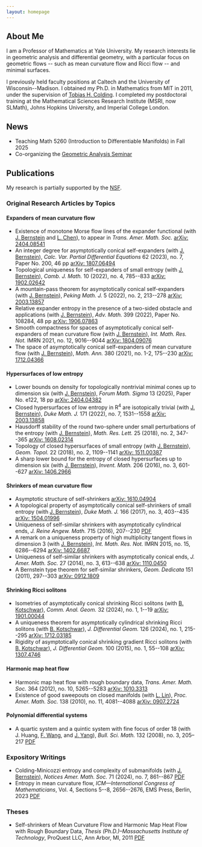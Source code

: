 ```yaml
---
layout: homepage
---
```


## About Me

I am a Professor of Mathematics at Yale University. 
My research interests lie in geometric analysis and differential geometry, with a particular focus on geometric flows -- such as mean curvature flow and Ricci flow -- and minimal surfaces.

I previously held faculty positions at Caltech and the University of Wisconsin--Madison. 
I obtained my Ph.D. in Mathematics from MIT in 2011, under the supervision of [Tobias H. Colding](https://math.mit.edu/directory/profile.html?pid=50).
I completed my postdoctoral training at the Mathematical Sciences Research Institute (MSRI, now SLMath), Johns Hopkins University, and Imperial College London.

## News

- Teaching Math 5260 (Introduction to Differentiable Manifolds) in Fall 2025
- Co-organizing the [Geometric Analysis Seminar](https://sites.google.com/view/xinrui-zhao/yale-geometric-analysis-seminar/)

## Publications

My research is partially supported by the [NSF](https://www.nsf.gov).

### Original Research Articles by Topics

#### Expanders of mean curvature flow

- Existence of monotone Morse flow lines of the expander functional (with [J. Bernstein](https://mathematics.jhu.edu/directory/jacob-bernstein/) and [L. Chen](https://sites.google.com/utk.edu/lchen63/)), to appear in *Trans. Amer. Math. Soc.* [arXiv: 2404.08541](https://arxiv.org/abs/2404.08541)
- An integer degree for asymptotically conical self-expanders (with [J. Bernstein](https://mathematics.jhu.edu/directory/jacob-bernstein/)), *Calc. Var. Partial Differential Equations* 62 (2023), no. 7, Paper No. 200, 46 pp [arXiv: 1807.06494](https://arxiv.org/abs/1807.06494)
- Topological uniqueness for self-expanders of small entropy (with [J. Bernstein](https://mathematics.jhu.edu/directory/jacob-bernstein/)), *Camb. J. Math.* 10 (2022), no. 4, 785--833 [arXiv: 1902.02642](https://arxiv.org/abs/1902.02642)
- A mountain-pass theorem for asymptotically conical self-expanders (with [J. Bernstein](https://mathematics.jhu.edu/directory/jacob-bernstein/)), *Peking Math. J.* 5 (2022), no. 2, 213--278 [arXiv: 2003.13857](https://arxiv.org/abs/2003.13857)
- Relative expander entropy in the presence of a two-sided obstacle and applications (with [J. Bernstein](https://mathematics.jhu.edu/directory/jacob-bernstein/)), *Adv. Math.* 399 (2022), Paper No. 108284, 48 pp [arXiv: 1906.07863](https://arxiv.org/abs/1906.07863)
- Smooth compactness for spaces of asymptotically conical self-expanders of mean curvature flow (with [J. Bernstein](https://mathematics.jhu.edu/directory/jacob-bernstein/)), *Int. Math. Res. Not.* IMRN 2021, no. 12, 9016--9044 [arXiv: 1804.09076](https://arxiv.org/abs/1804.09076)
- The space of asymptotically conical self-expanders of mean curvature flow (with [J. Bernstein](https://mathematics.jhu.edu/directory/jacob-bernstein/)), *Math. Ann.* 380 (2021), no. 1-2, 175--230 [arXiv: 1712.04366](https://arxiv.org/abs/1712.04366)

#### Hypersurfaces of low entropy

- Lower bounds on density for topologically nontrivial minimal cones up to dimension six (with [J. Bernstein](https://mathematics.jhu.edu/directory/jacob-bernstein/)), *Forum Math. Sigma* 13 (2025), Paper No. e122, 18 pp [arXiv: 2404.04382](https://arxiv.org/abs/2404.04382)
- Closed hypersurfaces of low entropy in R<sup>4</sup> are isotopically trivial (with [J. Bernstein](https://mathematics.jhu.edu/directory/jacob-bernstein/)), *Duke Math. J.* 171 (2022), no. 7, 1531--1558 [arXiv: 2003.13858](https://arxiv.org/abs/2003.13858)
- Hausdorff stability of the round two-sphere under small perturbations of the entropy (with [J. Bernstein](https://mathematics.jhu.edu/directory/jacob-bernstein/)), *Math. Res. Lett.* 25 (2018), no. 2, 347--365 [arXiv: 1608.02314](https://arxiv.org/abs/1608.02314)
- Topology of closed hypersurfaces of small entropy (with [J. Bernstein](https://mathematics.jhu.edu/directory/jacob-bernstein/)), *Geom. Topol.* 22 (2018), no. 2, 1109--1141 [arXiv: 1511.00387](https://arxiv.org/abs/1511.00387)
- A sharp lower bound for the entropy of closed hypersurfaces up to dimension six (with [J. Bernstein](https://mathematics.jhu.edu/directory/jacob-bernstein/)), *Invent. Math.* 206 (2016), no. 3, 601--627 [arXiv: 1406.2966](https://arxiv.org/abs/1406.2966)

#### Shrinkers of mean curvature flow

- Asymptotic structure of self-shrinkers [arXiv: 1610.04904](https://arxiv.org/abs/1610.04904)
- A topological property of asymptotically conical self-shrinkers of small entropy (with [J. Bernstein](https://mathematics.jhu.edu/directory/jacob-bernstein/)), *Duke Math. J.* 166 (2017), no. 3, 403--435 [arXiv: 1504.01996](https://arxiv.org/abs/1504.01996)
- Uniqueness of self-similar shrinkers with asymptotically cylindrical ends, *J. Reine Angew. Math.* 715 (2016), 207--230 [PDF](https://github.com/drwanglu/drwanglu.github.io/blob/main/UniqueCylinder_F.pdf)
- A remark on a uniqueness property of high multiplicity tangent flows in dimension 3 (with [J. Bernstein](https://mathematics.jhu.edu/directory/jacob-bernstein/)), *Int. Math. Res. Not.* IMRN 2015, no. 15, 6286--6294 [arXiv: 1402.6687](https://arxiv.org/abs/1402.6687)
- Uniqueness of self-similar shrinkers with asymptotically conical ends, *J. Amer. Math. Soc.* 27 (2014), no. 3, 613--638 [arXiv: 1110.0450](https://arxiv.org/abs/1110.0450)
- A Bernstein type theorem for self-similar shrinkers, *Geom. Dedicata* 151 (2011), 297--303 [arXiv: 0912.1809](https://arxiv.org/abs/0912.1809)

#### Shrinking Ricci solitons

- Isometries of asymptotically conical shrinking Ricci solitons (with [B. Kotschwar](https://search.asu.edu/profile/1797093)), *Comm. Anal. Geom.* 32 (2024), no. 1, 1--19 [arXiv: 1901.00044](https://arxiv.org/abs/1901.00044)
- A uniqueness theorem for asymptotically cylindrical shrinking Ricci solitons (with [B. Kotschwar](https://search.asu.edu/profile/1797093)), *J. Differential Geom.* 126 (2024), no. 1, 215--295 [arXiv: 1712.03185](https://arxiv.org/abs/1712.03185)
- Rigidity of asymptotically conical shrinking gradient Ricci solitons (with [B. Kotschwar](https://search.asu.edu/profile/1797093)), *J. Differential Geom.* 100 (2015), no. 1, 55--108 [arXiv: 1307.4746](https://arxiv.org/abs/1307.4746)

#### Harmonic map heat flow

- Harmonic map heat flow with rough boundary data, *Trans. Amer. Math. Soc.* 364 (2012), no. 10, 5265--5283 [arXiv: 1010.3313](https://arxiv.org/abs/1010.3313)
- Existence of good sweepouts on closed manifolds (with [L. Lin](https://lzlin.sites.ucsc.edu)), *Proc. Amer. Math. Soc.* 138 (2010), no. 11, 4081--4088 [arXiv: 0907.2724](https://arxiv.org/abs/0907.2724)

#### Polynomial differential systems

- A quartic system and a quintic system with fine focus of order 18 (with J. Huang, [F. Wang](https://math.sjtu.edu.cn/Default/teachershow/tags/MDAwMDAwMDAwMLKIfpg), and [J. Yang](https://www.math.pku.edu.cn/jsdw/js_20180628175159671361/y_20180628175159671361/69983.htm)), *Bull. Sci. Math.* 132 (2008), no. 3, 205–217 [PDF](https://pdf.sciencedirectassets.com/271929/1-s2.0-S0007449708X0003X/1-s2.0-S0007449707000218/main.pdf?X-Amz-Security-Token=IQoJb3JpZ2luX2VjENP%2F%2F%2F%2F%2F%2F%2F%2F%2F%2FwEaCXVzLWVhc3QtMSJIMEYCIQChelM6UofeVULxGCLDmaJm%2FQ%2FKfNDD%2BdEfl4VNkwJJxwIhANX2bHUjiAOggb7pWFfSVvnnzPF4yZtDGMSjZLvN06%2FxKrMFCHwQBRoMMDU5MDAzNTQ2ODY1IgzKU%2FAIBm%2FjRUEGYT0qkAWff%2FJ5souKu%2BCRO3rDjfvfiJFHSQHvC78KCjIodwhJOlwHn8%2Fm0aZPpfLf9fJzDEKIrOfYgTV7z3d6S4GRdQkZOB2LyWE0FUCE04tFingM06FWJswtPYRMYPlq1MxHuoSswlF2ah2%2F7Odi7WAA81a1wTcPFJ3TYj1ZJ13L6Jyf88PL1N7rklLbB1IDVfMS8A51n5WizzNI6VthTO%2FIh6bM%2BGzCwpH2qhShme9XE67yQDLkR77jhe4i%2BrKRC7IlXZYLmhQyJ6VQV8GSTprL9iSEzT5II5txTHjnldJMYGhEl1LJSkdZR5yalHimUtbtrd0B7SOagxDhG2AGGU4FCtu2MgPT9cPwpvPwYr%2BWD587QMR2l64Qc3pC0bZ2H2nzeGwGiUMgUnR3KUfCQ0U1jXAl%2Fy9fF%2F2Cf80cwZKJu7AOosFBTu1XhqP8QN2qrpLOCbNkQ1hYRzuucqlEK5sWl7UFD6qMhYUKWmpc87%2F1mfljfn5f94l2V2kWlA8OjHyHN4UtXAJy2N4oVgnChsYR%2Bj%2BjJImlj1XTqtyJXrMYcXE%2F9i3XBibXrlCFUiD4rqe1an3jWAzPMnZ%2BF%2BraHZyt8ztaESnkS8EXpRZWxtlifdvKkC9a1hMOKh2pIw%2FXSDDxchbRJgO6vGudo8OrS45rv06%2FFy0luzFxvWyQpkM1qoLfx%2FPYn5O8bfah0V8DnuzAqSeLDBdPT6G9AAC4ih1Tb%2F49glzsdo%2BlXYQeGT09CS5uWCptRtQlcBBFUgmDngm%2B1dd%2FZPMdRBQoxumRv1oqpHpDjMXuOG30Wg7vZRrov6fFyuKcGEOYPj3iIONDhA2JMBir%2FlA6c5F%2FCPS10Q1sMOCw03HA8nLqv47Kqbz3qaq4qjDc0b%2FHBjqwAeCm%2BtEI7AkDWRAoumBQ2Y61WfIhEVvr%2BX34zGhohF9PylKVh8tLNn785v7GNsNHlKm1Zt18X2nk9ugKVQdXaB%2Fabso%2FV7QrrhLbh%2BHGkoRiJ9MeaWsp9YWF35pJ583btd333bggWsUFZwramFnNoeR2gpNiL9ERP7oNoA4F87VUBjI%2Bv6t74HtWgNEqVDRONppfY55KM%2FJHaHgAEf7chva6q0hB3cPw0HVevpMuPGuN&X-Amz-Algorithm=AWS4-HMAC-SHA256&X-Amz-Date=20251015T191549Z&X-Amz-SignedHeaders=host&X-Amz-Expires=300&X-Amz-Credential=ASIAQ3PHCVTYZH3KDL45%2F20251015%2Fus-east-1%2Fs3%2Faws4_request&X-Amz-Signature=0afa840eef1c3c97eb94ffeab297ce6791bd2160910542b64e85cbf0b0064f08&hash=524d0c2756e773402bba1112c2a6c12bd81f19eaecf2a1812c7d3bf57cb992c7&host=68042c943591013ac2b2430a89b270f6af2c76d8dfd086a07176afe7c76c2c61&pii=S0007449707000218&tid=spdf-f8ed10c5-927a-4117-aad3-be3f34316806&sid=cc4aa0851574a54a0b88751-8168e5934ac7gxrqa&type=client&tsoh=d3d3LnNjaWVuY2VkaXJlY3QuY29t&rh=d3d3LnNjaWVuY2VkaXJlY3QuY29t&ua=0f165e5704550255560354&rr=98f1a59d3c511600&cc=us)

### Expository Writings

- Colding-Minicozzi entropy and complexity of submanifolds (with [J. Bernstein](https://mathematics.jhu.edu/directory/jacob-bernstein/)), *Notices Amer. Math. Soc.* 71 (2024), no. 7, 861--867 [PDF](https://www.ams.org/journals/notices/202407/rnoti-p861.pdf)
- Entropy in mean curvature flow, *ICM—International Congress of Mathematicians*, Vol. 4, Sections 5--8, 2656--2676, EMS Press, Berlin, 2023 [PDF](https://ems.press/content/book-chapter-files/33218?nt=1)

### Theses

- Self-shrinkers of Mean Curvature Flow and Harmonic Map Heat Flow with Rough Boundary Data, *Thesis (Ph.D.)–Massachusetts Institute of Technology*, ProQuest LLC, Ann Arbor, MI, 2011 [PDF](https://dspace.mit.edu/bitstream/handle/1721.1/67817/768002313-MIT.pdf?sequence=2&isAllowed=y)






